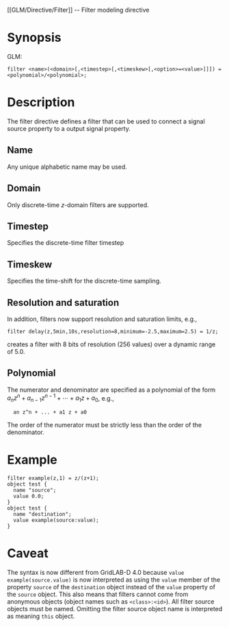 [[GLM/Directive/Filter]] -- Filter modeling directive

# Synopsis
GLM:
~~~
filter <name>(<domain>[,<timestep>[,<timeskew>[,<option>=<value>]]]) = <polynomial>/<polynomial>;
~~~

# Description

The filter directive defines a filter that can be used to connect a signal source property to a output signal property. 

## Name

Any unique alphabetic name may be used.

## Domain

Only discrete-time *z*-domain filters are supported.

## Timestep

Specifies the discrete-time filter timestep

## Timeskew

Specifies the time-shift for the discrete-time sampling.

## Resolution and saturation

In addition, filters now support resolution and saturation limits, e.g.,
~~~
filter delay(z,5min,10s,resolution=8,minimum=-2.5,maximum=2.5) = 1/z;
~~~
creates a filter with 8 bits of resolution (256 values) over a dynamic range of 5.0.

## Polynomial

The numerator and denominator are specified as a polynomial of the form $a_n z^n + a_{n-1} z^{n-1} + \cdots + a_1 z + a_0$, e.g.,
~~~
  an z^n + ... + a1 z + a0
~~~
The order of the numerator must be strictly less than the order of the denominator. 

# Example
~~~
filter example(z,1) = z/(z+1);
object test {
  name "source";
  value 0.0;
}
object test {
  name "destination";
  value example(source:value);
}
~~~

# Caveat

The syntax is now different from GridLAB-D 4.0 because `value example(source.value)` is now interpreted as using the `value` member of the property `source` of the `destination` object instead of the `value` property of the `source` object. This also means that filters cannot come from anonymous objects (object names such as `<class>:<id>`).  All filter source objects must be named.  Omitting the filter source object name is interpreted as meaning `this` object.

